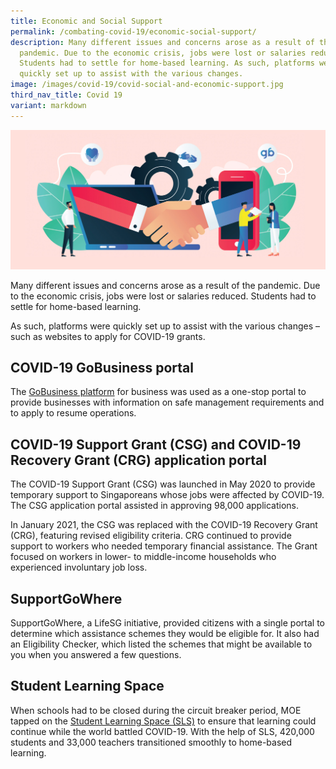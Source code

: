 ```yaml
---
title: Economic and Social Support
permalink: /combating-covid-19/economic-social-support/
description: Many different issues and concerns arose as a result of the
  pandemic. Due to the economic crisis, jobs were lost or salaries reduced.
  Students had to settle for home-based learning. As such, platforms were
  quickly set up to assist with the various changes.
image: /images/covid-19/covid-social-and-economic-support.jpg
third_nav_title: Covid 19
variant: markdown
---
```

![Economic and Social Support](/images/covid-19/covid-social-and-economic-support.jpg)

Many different issues and concerns arose as a result of the pandemic. Due to the economic crisis, jobs were lost or salaries reduced. Students had to settle for home-based learning.

As such, platforms were quickly set up to assist with the various changes – such as websites to apply for COVID-19 grants.

## COVID-19 GoBusiness portal

The [GoBusiness platform](https://gobusiness.gov.sg/) for business was used as a one-stop portal to provide businesses with information on safe management requirements and to apply to resume operations.

## COVID-19 Support Grant (CSG) and COVID-19 Recovery Grant (CRG) application portal

The COVID-19 Support Grant (CSG) was launched in May 2020 to provide temporary support to Singaporeans whose jobs were affected by COVID-19. The CSG application portal assisted in approving 98,000 applications.

In January 2021, the CSG was replaced with the COVID-19 Recovery Grant (CRG), featuring revised eligibility criteria. CRG continued to provide support to workers who needed temporary financial assistance. The Grant focused on workers in lower- to middle-income households who experienced involuntary job loss.

## SupportGoWhere 

SupportGoWhere, a LifeSG initiative, provided citizens with a single portal to determine which assistance schemes they would be eligible for. It also had an Eligibility Checker, which listed the schemes that might be available to you when you answered a few questions.

## Student Learning Space

When schools had to be closed during the circuit breaker period, MOE tapped on the [Student Learning Space (SLS)](https://www.moe.gov.sg/education-in-sg/student-learning-space) to ensure that learning could continue while the world battled COVID-19. With the help of SLS, 420,000 students and 33,000 teachers transitioned smoothly to home-based learning.